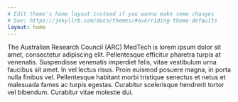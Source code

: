 ```yaml
---
# Edit theme's home layout instead if you wanna make some changes
# See: https://jekyllrb.com/docs/themes/#overriding-theme-defaults
layout: home
---
```

The Australian Research Council (ARC) MedTech is lorem ipsum dolor sit amet, consectetur adipiscing elit. Pellentesque efficitur pharetra turpis at venenatis. Suspendisse venenatis imperdiet felis, vitae vestibulum urna faucibus sit amet. In vel lectus risus. Proin euismod posuere magna, in porta nulla finibus vel. Pellentesque habitant morbi tristique senectus et netus et malesuada fames ac turpis egestas. Curabitur scelerisque hendrerit tortor vel bibendum. Curabitur vitae molestie dui.